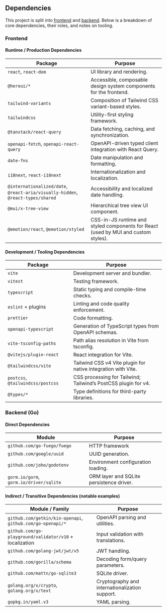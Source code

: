 ## Dependencies

This project is split into [frontend](./client/README.md) and [backend](./server/README.md). Below is a breakdown of core dependencies, their roles, and notes on tooling.

### Frontend

#### Runtime / Production Dependencies

| Package | Purpose |
|--------|---------|
| `react`, `react-dom` | UI library and rendering. |
| `@heroui/*` | Accessible, composable design system components for the frontend. |
| `tailwind-variants` | Composition of Tailwind CSS variant-based styles. |
| `tailwindcss` | Utility-first styling framework. |
| `@tanstack/react-query` | Data fetching, caching, and synchronization. |
| `openapi-fetch`, `openapi-react-query` | OpenAPI-driven typed client integration with React Query. |
| `date-fns` | Date manipulation and formatting. |
| `i18next`, `react-i18next` | Internationalization and localization. |
| `@internationalized/date`, `@react-aria/visually-hidden`, `@react-types/shared` | Accessibility and localized date handling. |
| `@mui/x-tree-view` | Hierarchical tree view UI component. |
| `@emotion/react`, `@emotion/styled` | CSS-in-JS runtime and styled components for React (used by MUI and custom styles). |

#### Development / Tooling Dependencies

| Package | Purpose |
|--------|---------|
| `vite` | Development server and bundler. |
| `vitest` | Testing framework. |
| `typescript` | Static typing and compile-time checks. |
| `eslint` + plugins | Linting and code quality enforcement. |
| `prettier` | Code formatting. |
| `openapi-typescript` | Generation of TypeScript types from OpenAPI schemas. |
| `vite-tsconfig-paths` | Path alias resolution in Vite from tsconfig. |
| `@vitejs/plugin-react` | React integration for Vite. |
| `@tailwindcss/vite` | Tailwind CSS v4 Vite plugin for native integration with Vite. |
| `postcss`,  `@tailwindcss/postcss` | CSS processing for Tailwind; Tailwind’s PostCSS plugin for v4. |
| `@types/*` | Type definitions for third-party libraries. |

### Backend (Go)

#### Direct Dependencies

| Module | Purpose |
|--------|---------|
| `github.com/go-fuego/fuego` | HTTP framework |
| `github.com/google/uuid` | UUID generation. |
| `github.com/joho/godotenv` | Environment configuration loading. |
| `gorm.io/gorm`, `gorm.io/driver/sqlite` | ORM layer and SQLite persistence driver. |

#### Indirect / Transitive Dependencies (notable examples)

| Module / Family | Purpose |
|-----------------|---------|
| `github.com/getkin/kin-openapi`, `github.com/go-openapi/*` | OpenAPI parsing and utilities. |
| `github.com/go-playground/validator/v10` + localization | Input validation with translations. |
| `github.com/golang-jwt/jwt/v5` | JWT handling. |
| `github.com/gorilla/schema` | Decoding form/query parameters. |
| `github.com/mattn/go-sqlite3` | SQLite driver. |
| `golang.org/x/crypto`, `golang.org/x/text` | Cryptography and internationalization support. |
| `gopkg.in/yaml.v3` | YAML parsing. |
